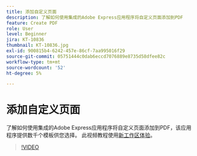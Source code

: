 ```yaml
---
title: 添加自定义页面
description: 了解如何使用集成的Adobe Express应用程序将自定义页面添加到PDF
feature: Create PDF
role: User
level: Beginner
jira: KT-10836
thumbnail: KT-10836.jpg
exl-id: 900815b4-6242-457e-86cf-7aa995016f29
source-git-commit: 05751444c0dab6eccd7076889e8735d58dfee82c
workflow-type: tm+mt
source-wordcount: '52'
ht-degree: 5%

---
```


# 添加自定义页面

了解如何使用集成的Adobe Express应用程序将自定义页面添加到PDF，该应用程序提供数千个模板供您选择。 此视频教程使用[新工作区体验](new-workspace.md)。

>[!VIDEO](https://video.tv.adobe.com/v/347331?quality=12&learn=on&hidetitle=true)
